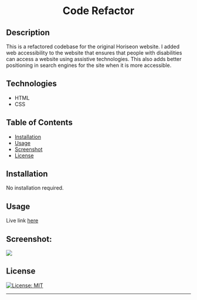 <h1 align="center">Code Refactor</h1>

## Description 

This is a refactored codebase for the original Horiseon website. I added web accessibility to the website that ensures that people with disabilities can access a website using assistive technologies. This also adds better positioning in search engines for the site when it is more accessible.</p>

## Technologies
- HTML
- CSS

## Table of Contents


- [Installation](#installation)
- [Usage](#usage)
- [Screenshot](#screenshot)
- [License](#license)

## Installation

No installation required.

## Usage

Live link [here](https://brianlockerbie.github.io/accessibility-app/)



## Screenshot:
<img src="./assets/images/screenshot.png">



## License

[![License: MIT](https://img.shields.io/badge/License-MIT-yellow.svg)](https://opensource.org/licenses/MIT)


---
